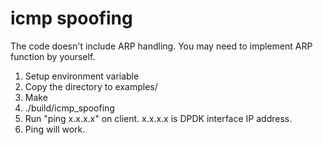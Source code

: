 # icmp spoofing

The code doesn't include ARP handling. You may need to implement ARP function by yourself.
1. Setup environment variable  
2. Copy the directory to examples/  
3. Make  
4. ./build/icmp_spoofing  
5. Run "ping x.x.x.x" on client. x.x.x.x is DPDK interface IP address.  
6. Ping will work.
